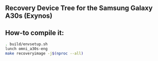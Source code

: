 ## Recovery Device Tree for the Samsung Galaxy A30s (Exynos)

## How-to compile it:

```sh
. build/envsetup.sh
lunch omni_a30s-eng
make recoveryimage -j$(nproc --all)
```
